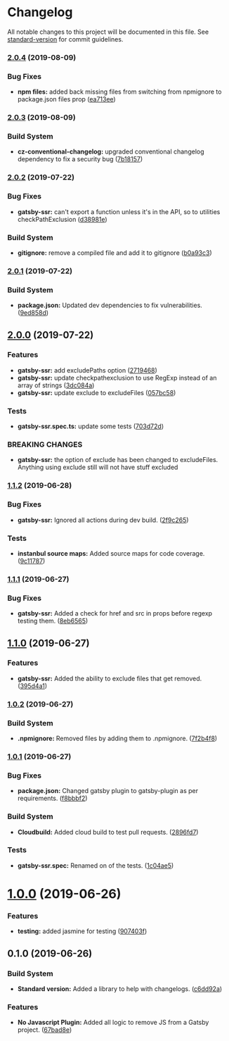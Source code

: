 # Changelog

All notable changes to this project will be documented in this file. See [standard-version](https://github.com/conventional-changelog/standard-version) for commit guidelines.

### [2.0.4](https://github.com/itmayziii/gatsby-plugin-no-javascript/compare/v2.0.3...v2.0.4) (2019-08-09)


### Bug Fixes

* **npm files:** added back missing files from switching from npmignore to package.json files prop ([ea713ee](https://github.com/itmayziii/gatsby-plugin-no-javascript/commit/ea713ee))



### [2.0.3](https://github.com/itmayziii/gatsby-plugin-no-javascript/compare/v2.0.2...v2.0.3) (2019-08-09)


### Build System

* **cz-conventional-changelog:** upgraded conventional changelog dependency to fix a security bug ([7b18157](https://github.com/itmayziii/gatsby-plugin-no-javascript/commit/7b18157))



### [2.0.2](https://github.com/itmayziii/gatsby-plugin-no-javascript/compare/v2.0.1...v2.0.2) (2019-07-22)


### Bug Fixes

* **gatsby-ssr:** can't export a function unless it's in the API, so to utilities checkPathExclusion ([d38981e](https://github.com/itmayziii/gatsby-plugin-no-javascript/commit/d38981e))


### Build System

* **gitignore:** remove a compiled file and add it to gitignore ([b0a93c3](https://github.com/itmayziii/gatsby-plugin-no-javascript/commit/b0a93c3))



### [2.0.1](https://github.com/itmayziii/gatsby-plugin-no-javascript/compare/v2.0.0...v2.0.1) (2019-07-22)


### Build System

* **package.json:** Updated dev dependencies to fix vulnerabilities. ([9ed858d](https://github.com/itmayziii/gatsby-plugin-no-javascript/commit/9ed858d))



## [2.0.0](https://github.com/itmayziii/gatsby-plugin-no-javascript/compare/v1.1.2...v2.0.0) (2019-07-22)


### Features

* **gatsby-ssr:** add excludePaths option ([2719468](https://github.com/itmayziii/gatsby-plugin-no-javascript/commit/2719468))
* **gatsby-ssr:** update checkpathexclusion to use RegExp instead of an array of strings ([3dc084a](https://github.com/itmayziii/gatsby-plugin-no-javascript/commit/3dc084a))
* **gatsby-ssr:** update exclude to excludeFiles ([057bc58](https://github.com/itmayziii/gatsby-plugin-no-javascript/commit/057bc58))


### Tests

* **gatsby-ssr.spec.ts:** update some tests ([703d72d](https://github.com/itmayziii/gatsby-plugin-no-javascript/commit/703d72d))


### BREAKING CHANGES

* **gatsby-ssr:** the option of exclude has been changed to excludeFiles. Anything using exclude
still will not have stuff excluded



### [1.1.2](https://github.com/itmayziii/gatsby-plugin-no-javascript/compare/v1.1.1...v1.1.2) (2019-06-28)


### Bug Fixes

* **gatsby-ssr:** Ignored all actions during dev build. ([2f9c265](https://github.com/itmayziii/gatsby-plugin-no-javascript/commit/2f9c265))


### Tests

* **instanbul source maps:** Added source maps for code coverage. ([9c11787](https://github.com/itmayziii/gatsby-plugin-no-javascript/commit/9c11787))



### [1.1.1](https://github.com/itmayziii/gatsby-plugin-no-javascript/compare/v1.1.0...v1.1.1) (2019-06-27)


### Bug Fixes

* **gatsby-ssr:** Added a check for href and src in props before regexp testing them. ([8eb6565](https://github.com/itmayziii/gatsby-plugin-no-javascript/commit/8eb6565))



## [1.1.0](https://github.com/itmayziii/gatsby-plugin-no-javascript/compare/v1.0.2...v1.1.0) (2019-06-27)


### Features

* **gatsby-ssr:** Added the ability to exclude files that get removed. ([395d4a1](https://github.com/itmayziii/gatsby-plugin-no-javascript/commit/395d4a1))



### [1.0.2](https://github.com/itmayziii/gatsby-plugin-no-javascript/compare/v1.0.1...v1.0.2) (2019-06-27)


### Build System

* **.npmignore:** Removed files by adding them to .npmignore. ([7f2b4f8](https://github.com/itmayziii/gatsby-plugin-no-javascript/commit/7f2b4f8))



### [1.0.1](https://github.com/itmayziii/gatsby-plugin-no-javascript/compare/v1.0.0...v1.0.1) (2019-06-27)


### Bug Fixes

* **package.json:** Changed gatsby plugin to gatsby-plugin as per requirements. ([f8bbbf2](https://github.com/itmayziii/gatsby-plugin-no-javascript/commit/f8bbbf2))


### Build System

* **Cloudbuild:** Added cloud build to test pull requests. ([2896fd7](https://github.com/itmayziii/gatsby-plugin-no-javascript/commit/2896fd7))


### Tests

* **gatsby-ssr.spec:** Renamed on of the tests. ([1c04ae5](https://github.com/itmayziii/gatsby-plugin-no-javascript/commit/1c04ae5))



# [1.0.0](https://github.com/itmayziii/gatsby-plugin-no-javascript/compare/v0.1.0...v1.0.0) (2019-06-26)


### Features

* **testing:** added jasmine for testing ([907403f](https://github.com/itmayziii/gatsby-plugin-no-javascript/commit/907403f))



## 0.1.0 (2019-06-26)


### Build System

* **Standard version:** Added a library to help with changelogs. ([c6dd92a](https://github.com/itmayziii/gatsby-plugin-no-javascript/commit/c6dd92a))


### Features

* **No Javascript Plugin:** Added all logic to remove JS from a Gatsby project. ([67bad8e](https://github.com/itmayziii/gatsby-plugin-no-javascript/commit/67bad8e))
